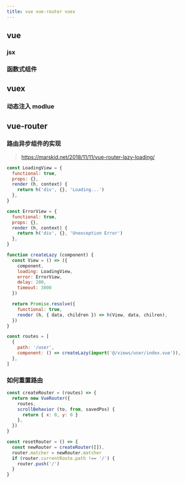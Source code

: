 ```yaml
---
title: vue vue-router vuex
---
```


## vue

### jsx


### 函数式组件




## vuex


### 动态注入 modlue



## vue-router

### 路由异步组件的实现

> https://marskid.net/2018/11/11/vue-router-lazy-loading/

```js
const LoadingView = {
  functional: true,
  props: {},
  render (h, context) {
    return h('div', {}, 'Loading...')
  },
}

const ErrorView = {
  functional: true,
  props: {},
  render (h, context) {
    return h('div', {}, 'Unexception Error')
  },
}

function createLazy (component) {
  const View = () => ({
    component,
    loading: LoadingView,
    error: ErrorView,
    delay: 200,
    timeout: 3000
  })

  return Promise.resolve({
    functional: true,
    render (h, { data, children }) => h(View, data, chilren),
  })
}

const routes = [
  {
    path: '/user',
    component: () => createLazy(import('@/views/user/index.vue')),
  },
]
```


### 如何重置路由

```js
const createRouter = (routes) => {
  return new VueRouter({
    routes,
    scrollBehavior (to, from, savedPos) {
      return { x: 0, y: 0 }
    },
  })
}

const resetRouter = () => {
  const newRouter = createRouter([]),
  router.matcher = newRouter.matcher
  if (router.currentRoute.path !== '/') {
    router.push('/')
  }
}
```
